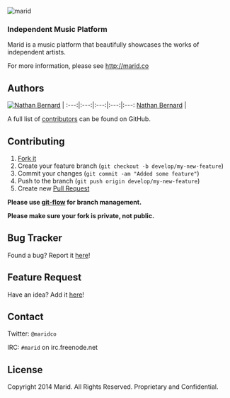 ![marid](https://cloud.githubusercontent.com/assets/5732914/4931337/f997fd4a-6576-11e4-98cb-479a568233b5.png)

### Independent Music Platform

Marid is a music platform that beautifully showcases the works of independent artists.

For more information, please see http://marid.co

## Authors

[![Nathan Bernard](https://s.gravatar.com/avatar/764276fb0de2fba228d1a906efdcae45?s=117)](https://github.com/nb333) | 
:---:|:---:|:---:|:---:|:---:
[Nathan Bernard](https://github.com/nb333) | 

A full list of [contributors](https://github.com/maridco/backend/graphs/contributors) can be found on GitHub.

## Contributing

1. [Fork it](https://help.github.com/articles/fork-a-repo)
2. Create your feature branch (`git checkout -b develop/my-new-feature`)
3. Commit your changes (`git commit -am "Added some feature"`)
4. Push to the branch (`git push origin develop/my-new-feature`)
5. Create new [Pull Request](https://help.github.com/articles/using-pull-requests)

**Please use [git-flow](https://github.com/nvie/gitflow) for branch management.**

**Please make sure your fork is private, not public.**

## Bug Tracker

Found a bug? Report it [here](https://github.com/maridco/backend/issues/)!

## Feature Request

Have an idea? Add it [here](https://github.com/maridco/backend/issues/)!

## Contact

Twitter: `@maridco`

IRC: `#marid` on irc.freenode.net

## License

Copyright 2014 Marid. All Rights Reserved. Proprietary and Confidential.
